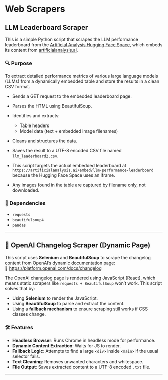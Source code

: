 # Web Scrapers

## LLM Leaderboard Scraper

This is a simple Python script that scrapes the LLM performance leaderboard from the [Artificial Analysis Hugging Face Space](https://huggingface.co/spaces/ArtificialAnalysis/LLM-Performance-Leaderboard), which embeds its content from [artificialanalysis.ai](https://artificialanalysis.ai/embed/llm-performance-leaderboard).

### 🔍 Purpose

To extract detailed performance metrics of various large language models (LLMs) from a dynamically embedded table and store the results in a clean CSV format.
- Sends a GET request to the embedded leaderboard page.
- Parses the HTML using BeautifulSoup.
- Identifies and extracts:
  - Table headers
  - Model data (text + embedded image filenames)
- Cleans and structures the data.
- Saves the result to a UTF-8 encoded CSV file named `llm_leaderboard2.csv`.

- This script targets the actual embedded leaderboard at `https://artificialanalysis.ai/embed/llm-performance-leaderboard` because the Hugging Face Space uses an iframe.
- Any images found in the table are captured by filename only, not downloaded.

### 🧰 Dependencies

- `requests`
- `beautifulsoup4`
- `pandas`

---
## 🧾 OpenAI Changelog Scraper (Dynamic Page)

This script uses **Selenium** and **BeautifulSoup** to scrape the changelog content from OpenAI’s dynamic documentation page:  
🔗 https://platform.openai.com/docs/changelog

The OpenAI changelog page is rendered using JavaScript (React), which means static scrapers like `requests + BeautifulSoup` won’t work. This script solves that by:

- Using **Selenium** to render the JavaScript.
- Using **BeautifulSoup** to parse and extract the content.
- Using a **fallback mechanism** to ensure scraping still works if CSS classes change.

### 🛠️ Features

- **Headless Browser**: Runs Chrome in headless mode for performance.
- **Dynamic Content Extraction**: Waits for JS to render.
- **Fallback Logic**: Attempts to find a large `<div>` inside `<main>` if the usual selector fails.
- **Text Cleaning**: Removes unwanted characters and whitespace.
- **File Output**: Saves extracted content to a UTF-8 encoded `.txt` file.

---